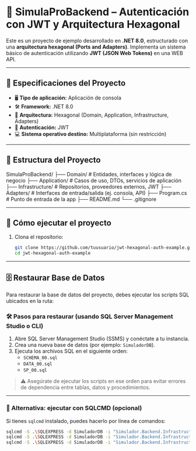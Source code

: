 # 🧪 SimulaProBackend – Autenticación con JWT y Arquitectura Hexagonal

Este es un proyecto de ejemplo desarrollado en **.NET 8.0**, estructurado con una **arquitectura hexagonal (Ports and Adapters)**. Implementa un sistema básico de autenticación utilizando **JWT (JSON Web Tokens)** en una WEB API.

---

## 🔧 Especificaciones del Proyecto

- 🖥 **Tipo de aplicación:** Aplicación de consola
- 🛠 **Framework:** .NET 8.0
- 🧱 **Arquitectura:** Hexagonal (Domain, Application, Infrastructure, Adapters)
- 🔐 **Autenticación:** JWT
- 💻 **Sistema operativo destino:** Multiplataforma (sin restricción)

---

## 📁 Estructura del Proyecto

SimulaProBackend/
├── Domain/ # Entidades, interfaces y lógica de negocio
├── Application/ # Casos de uso, DTOs, servicios de aplicación
├── Infrastructure/ # Repositorios, proveedores externos, JWT
├── Adapters/ # Interfaces de entrada/salida (ej. consola, API)
├── Program.cs # Punto de entrada de la app
├── README.md
└── .gitignore

---

## 🚀 Cómo ejecutar el proyecto

1. Clona el repositorio:
   ```bash
   git clone https://github.com/tuusuario/jwt-hexagonal-auth-example.git
   cd jwt-hexagonal-auth-example

---


## 🗄 Restaurar Base de Datos

Para restaurar la base de datos del proyecto, debes ejecutar los scripts SQL ubicados en la ruta:


### 🛠 Pasos para restaurar (usando SQL Server Management Studio o CLI)

1. Abre SQL Server Management Studio (SSMS) y conéctate a tu instancia.
2. Crea una nueva base de datos (por ejemplo: `SimuladorDB`).
3. Ejecuta los archivos SQL en el siguiente orden:
   - `SCHEMA_00.sql`
   - `DATA_00.sql`
   - `SP_00.sql`

> ⚠️ Asegúrate de ejecutar los scripts en ese orden para evitar errores de dependencia entre tablas, datos y procedimientos.

---

### 🧪 Alternativa: ejecutar con SQLCMD (opcional)

Si tienes `sqlcmd` instalado, puedes hacerlo por línea de comandos:

```bash
sqlcmd -S .\SQLEXPRESS -d SimuladorDB -i "Simulador.Backend.Infrastructure\SQL\SCHEMA_00.sql"
sqlcmd -S .\SQLEXPRESS -d SimuladorDB -i "Simulador.Backend.Infrastructure\SQL\DATA_00.sql"
sqlcmd -S .\SQLEXPRESS -d SimuladorDB -i "Simulador.Backend.Infrastructure\SQL\SP_00.sql"


